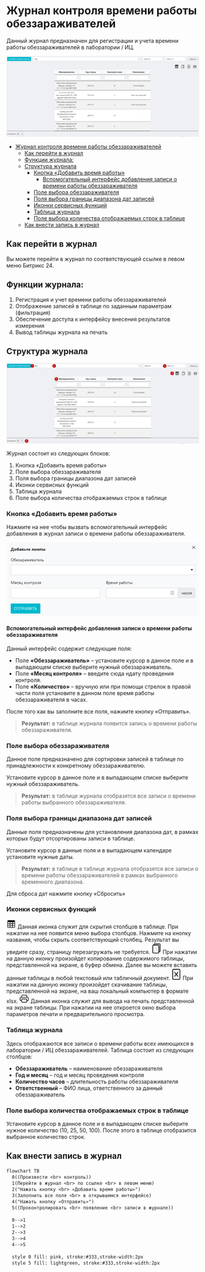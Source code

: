 # Журнал контроля времени работы обеззараживателей
Данный журнал предназначен для регистрации и учета времени работы обеззараживателей в лаборатории / ИЦ.

<p align=center>
<img src="png/1.png" >
</p>

<!-- @import "[TOC]" {cmd="toc" depthFrom=1 depthTo=6 orderedList=false} -->

<!-- code_chunk_output -->

- [Журнал контроля времени работы обеззараживателей](#журнал-контроля-времени-работы-обеззараживателей)
  - [Как перейти в журнал](#как-перейти-в-журнал)
  - [Функции журнала:](#функции-журнала)
  - [Структура журнала](#структура-журнала)
    - [Кнопка «Добавить время работы»](#кнопка-добавить-время-работы)
      - [Вспомогательный интерфейс добавления записи о времени работы обеззараживателя](#вспомогательный-интерфейс-добавления-записи-о-времени-работы-обеззараживателя)
    - [Поле выбора обеззараживателя](#поле-выбора-обеззараживателя)
    - [Поля выбора границы диапазона дат записей](#поля-выбора-границы-диапазона-дат-записей)
    - [Иконки сервисных функций](#иконки-сервисных-функций)
    - [Таблица журнала](#таблица-журнала)
    - [Поле выбора количества отображаемых строк в таблице](#поле-выбора-количества-отображаемых-строк-в-таблице)
  - [Как внести запись в журнал](#как-внести-запись-в-журнал)

<!-- /code_chunk_output -->

## Как перейти в журнал

Вы можете перейти в журнал по соответствующей ссылке в левом меню Битрикс 24.

## Функции журнала:
1. Регистрация и учет времени работы обеззараживателей
2. Отображение записей в таблице по заданным параметрам (фильтрация)
3. Обеспечение доступа к интерфейсу внесения результатов измерения
4. Вывод таблицы журнала на печать

##  Структура журнала
<p align=center>
<img src="png/2.png" >
</p>

Журнал состоит из следующих блоков:
1. Кнопка «Добавить время работы»
2. Поле выбора обеззараживателя
3. Поля выбора границы диапазона дат записей
4. Иконки сервисных функций
5. Таблица журнала
6. Поле выбора количества отображаемых строк в таблице

### Кнопка «Добавить время работы»

Нажмите на нее чтобы вызвать вспомогательный интерфейс добавления в журнал записи о времени работы обеззараживателя.

<p align=center>
<img src="png/3.png" width=500>
</p>

#### Вспомогательный интерфейс добавления записи о времени работы обеззараживателя

Данный интерфейс содержит следующие поля:

* Поле **«Обеззараживатель»** – установите курсор в данное поле и в выпадающем списке выберите нужный обеззараживатель.
* Поле **«Месяц контроля»** – введите сюда ндату проведения контроля.
* Поле **«Количество»** – вручную или при помощи стрелок в правой части поля установите в данном поле время работы обеззараживателя в часах.

После того как вы заполните все поля, нажимте кнопку «Отправить».

>**Результат:** в таблице журнала появится запись о времени работы обеззараживателя.

### Поле выбора обеззараживателя

Данное поле предназначено для сортировки записей в таблице по принадлежности к конкретному обеззараживателю.

Установите курсор в данное поле и в выпадающем списке выберите нужный обеззараживатель.

>**Результат:** в таблице журнала отобразятся все записи о времени работы выбранного обеззараживателя. 

### Поля выбора границы диапазона дат записей

Данные поля предназначены для установления диапазона дат, в рамках которых будут отсортированы записи в таблице.

Установите курсор в данные поля и в выпадающем календаре установите нужные даты.

>**Результат:** в таблице в таблице журнала отобразятся все записи о времени работы обеззараживателей в рамках выбранного временного диапазона.

Для сброса дат нажмите кнопку «Сбросить»

### Иконки сервисных функций

<img src="png/icon1.png" width="25" style="display: inline"> Данная иконка служит для скрытия столбцов в таблице. При нажатии на нее появится меню выбора столбцов. Нажмите на кнопку названия, чтобы скрыть соответствующий столбец. Результат вы увидите сразу, страницу перезагружать не требуется.
<img src="png/icon2.png" width="25" style="display: inline"> При нажатии на данную иконку произойдет копирование содержимого таблицы, представленной на экране, в буфер обмена. Далее вы можете вставить данные таблицы в любой текстовый или табличный документ.
<img src="png/icon3.png" width="25" style="display: inline"> При нажатии на данную иконку произойдет скачивание таблицы, представленной на экране, на ваш локальный компьютер в формате xlsx.
<img src="png/icon4.png" width="25" style="display: inline"> Данная иконка служит для вывода на печать представленной на экране таблицы. При нажатии на нее откроется окно выбора параметров печати и предварительного просмотра.

### Таблица журнала
Здесь отображаются все записи о времени работы всех имеющихся в лаборатории / ИЦ обеззараживателей. Таблица состоит из следующих столбцов:

* **Обеззараживатель** – наименование обеззараживателя
* **Год и месяц** – год и месяц проведения контроля
* **Количество часов** – длительность работы обеззараживателя
* **Ответственный** – ФИО лица, ответственного за данный обеззараживатель

### Поле выбора количества отображаемых строк в таблице

Установите курсор в данное поле и в выпадающем списке выберите нужное количество (10, 25, 50, 100). После этого в таблице отобразится выбранное количество строк.

## Как внести запись в журнал

```mermaid align="center"
flowchart TB
  0((Произвести <br> контроль))
  1(Перейти в журнал <br> по ссылке <br> в левом меню)
  2("Нажать кнопку <br> «Добавить время работы»")
  3(Заполнить все поля <br> в открывшемся интерфейсе)
  4("Нажать кнопку «Отправить»")
  5((Проконтролировать <br> появление <br> записи в журнале))
  
  0-->1
  1-->2
  2-->3
  3-->4
  4-->5

  style 0 fill: pink, stroke:#333,stroke-width:2px
  style 5 fill: lightgreen, stroke:#333,stroke-width:2px